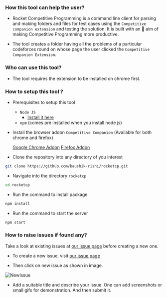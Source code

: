 ### How this tool can help the user?

- Rocket Competitive Programming is a command line client for parsing and making folders and files for test cases using the `Competitive companion extension` and testing the solution. It is built with an 🎯 aim of making Competitive Programming more productive.

- The tool creates a folder having all the problems of a particular codeforces round on whose page the user clicked the `Competitive Companion Extension`.

### Who can use this tool?

- The tool requires the extension to be installed on chrome first.

### How to setup this tool ?

- Prerequisites to setup this tool

  - `Node JS`
    - [Install it here](https://nodejs.org/en/)
  - `npm` (comes pre installed when you install node js)

- Install the browser addon `Competitive Companion` (Available for both chrome and firefox)

  [Google Chrome Addon](https://chrome.google.com/webstore/detail/competitive-companion/cjnmckjndlpiamhfimnnjmnckgghkjbl)
  [Firefox Addon](https://addons.mozilla.org/en-US/firefox/addon/competitive-companion/)

- Clone the repository into any directory of you interest

```sh
git clone https://github.com/kaushik-rishi/rocketcp.git
```

- Navigate into the directory `rocketcp`

```sh
cd rocketcp
```

- Run the command to install package

```sh
npm install
```

- Run the command to start the server

```sh
npm start
```

### How to raise issues if found any?

Take a look at existing issues at [our issue page](https://github.com/kaushik-rishi/rocketcp/issues) before creating a new one.

- To create a new issue, visit [our issue page](https://github.com/kaushik-rishi/rocketcp/issues)

- Then click on new issue as shown in image.

![NewIssue](https://github.com/GuptaTanisha/rocketcp/blob/newDocs/src/images/Issue_image.jpg)

- Add a suitable title and describe your issue. One can add screenshots or small gifs for demonstration. And then submit it.
